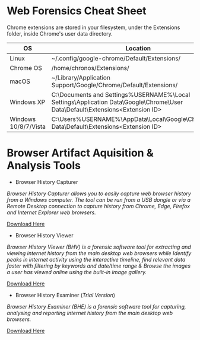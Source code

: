 # Web Forensics Cheat Sheet

Chrome extensions are stored in your filesystem, under the Extensions folder, inside Chrome's user data directory.

| OS                   | Location                                                                                                                       |
| -------------------- | ------------------------------------------------------------------------------------------------------------------------------ |
| Linux                | ~/.config/google-chrome/Default/Extensions/<Extension ID>                                                                      |
| Chrome OS            | /home/chronos/Extensions/<Extension ID>                                                                                        |
| macOS                | ~/Library/Application Support/Google/Chrome/Default/Extensions/<Extension ID>                                                  |
| Windows XP           | C:\Documents and Settings\%USERNAME%\Local Settings\Application Data\Google\Chrome\User Data\Default\Extensions\<Extension ID> |
| Windows 10/8/7/Vista | C:\Users\%USERNAME%\AppData\Local\Google\Chrome\User Data\Default\Extensions\<Extension ID>                                    |


# Browser Artifact Aquisition & Analysis Tools

- Browser History Capturer

_Browser History Capturer allows you to easily capture web browser history from a Windows computer. The tool can be run from a USB dongle or via a Remote Desktop connection to capture history from Chrome, Edge, Firefox and Internet Explorer web browsers._

  [Download Here](https://www.foxtonforensics.com/browser-history-capturer/)

- Browser History Viewer

_Browser History Viewer (BHV) is a forensic software tool for extracting and viewing internet history from the main desktop web browsers while Identify peaks in internet activity using the interactive timeline, find relevant data faster with filtering by keywords and date/time range & Browse the images a user has viewed online using the built-in image gallery._

  [Download Here](https://www.foxtonforensics.com/browser-history-viewer/)

- Browser History Examiner (_Trial Version_)

_Browser History Examiner (BHE) is a forensic software tool for capturing, analysing and reporting internet history from the main desktop web browsers._

  [Download Here](https://www.foxtonforensics.com/browser-history-examiner/)

